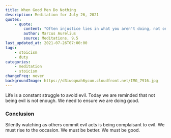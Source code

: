 ```yaml
---
title: When Good Men Do Nothing
description: Meditation for July 26, 2021
quotes:
    - quote:
        content: "Often injustice lies in what you aren't doing, not only in what you are doing."
        author: Marcus Aurelius
        source: Meditations, 9.5
last_updated_at: 2021-07-26T07:00:00
tags:
    - stoicism
    - duty
categories:
    - meditation
    - stoicism
changeFreq: never
backgroundImage: https://d3iwoqnah6ycun.cloudfront.net/IMG_7916.jpg
---
```


Life is a constant struggle to avoid evil. Today we are reminded that not being evil is not enough. We need to ensure we 
are doing good.

### Conclusion

Silently watching as others commit evil acts is being complaisant to evil. We must rise to the occasion. We must be 
better. We must be good. 
